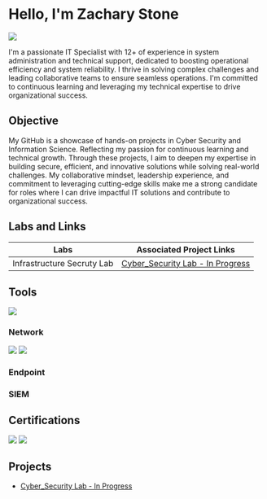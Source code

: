 # Hello, I'm Zachary Stone
<a href="https://linkedin.com/in/zaq-stone"><img src="https://img.shields.io/badge/-LinkedIn-0072b1?&style=for-the-badge&logo=linkedin&logoColor=white" /></a>

I'm a passionate IT Specialist with 12+ of experience in system administration and technical support, dedicated to boosting operational efficiency and system reliability. I thrive in solving complex challenges and leading collaborative teams to ensure seamless operations. I'm committed to continuous learning and leveraging my technical expertise to drive organizational success.

## Objective
My GitHub is a showcase of hands-on projects in Cyber Security and Information Science. Reflecting my passion for continuous learning and technical growth. Through these projects, I aim to deepen my expertise in building secure, efficient, and innovative solutions while solving real-world challenges. My collaborative mindset, leadership experience, and commitment to leveraging cutting-edge skills make me a strong candidate for roles where I can drive impactful IT solutions and contribute to organizational success.

## Labs and Links

| Labs                                         | Associated Project Links        |
|-----------------------------------------------|----------------------------|
| Infrastructure Secruty Lab          | <a href="https://github.com/Zaq-Stone/Cyber_Security-Lab/blob/main/README.md">Cyber_Security Lab - In Progress</a>|

## Tools
<div>
<img src="https://img.shields.io/badge/-VirtualBox-FFA500?&style=for-the-badge&logo=VirtualBox&logoColor=white" />
</div>

### Network
<div>
<img src="https://img.shields.io/badge/-DNS-808080?&style=for-the-badge&logoColor=white" />
<img src="https://img.shields.io/badge/-DHCP-808080?&style=for-the-badge&logoColor=white" />
</div>

### Endpoint
<div>
    
</div>

### SIEM
<div>
   
</div>

## Certifications
<div>
<img src="https://img.shields.io/badge/-A%2B-006400?&style=for-the-badge&logo=CompTIA&logoColor=white" />
<img src="https://img.shields.io/badge/-Security%2B-4B5EAA?&style=for-the-badge&logo=CompTIA&logoColor=white" />

</div>

## Projects
- <a href="https://github.com/Zaq-Stone/Cyber_Security-Lab/blob/main/README.md">Cyber_Security Lab - In Progress</a>
